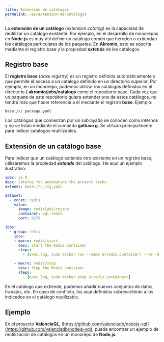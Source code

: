 ```yaml
---
title: Extensión de catálogos
permalink: /es/extension-de-catalogos
---
```


La **extensión de un catálogo** (*extension catalog*) es la capacidad de reutilizar un catálogo existente.
Por ejemplo, en el desarrollo de monorepos en **Node.js** es muy útil definir un catálogo común que hereden o extiendan los catálogos particulares de los paquetes.
En **Akromio**, esto se soporta mediante el registro base y la propiedad ***extends*** de los catálogos.

## Registro base

El **registro base** (*base registry*) es un registro definido automáticamente y que permite el acceso a un catálogo definido en un directorio superior.
Por ejemplo, en un monorepo, podemos utilizar los catálogos definidos en el directorio **/.akromio/jobs/catalogs** como el repositorio base.
Cada vez que un paquete de este repositorio quiera extender uno de estos catálogos, no tendrá más que hacer referencia a él mediante el registro **base**.
Ejemplo:

```
base:///_package.yaml
```

Los catálogos que comienzan por un subrayado se conocen como internos y no se listan mediante el comando **gattuso g**.
Se utilizan principalmente para indicar catálogos reutilizables.

## Extensión de un catálogo base

Para indicar que un catálogo extiende otro existente en un registro base, utilizaremos la propiedad ***extends*** del catálogo.
He aquí un ejemplo ilustrativo:

```yaml
spec: v1.0
desc: Catalog for automating the project tasks.
extends: base:///_itg.yaml

dataset:
  - const: redis
    value:
      image: redislabs/rejson
      container: vql-redis
      port: 6379

jobs:
  - group: redis
    jobs:
    - macro: redis/start
      desc: Start the Redis container
      steps:
        - [exec.log, sudo docker run --name $(redis.container) --rm -d -p $(redis.port):6379 $(redis.image)]

    - macro: redis/stop
      desc: Stop the Redis container
      steps:
        - [exec.log, sudo docker stop $(redis.container)]
```

En el catálogo que extiende, podemos añadir nuevos conjuntos de datos, trabajos, etc.
En caso de conflicto, los aquí definidos sobrescribirán a los indicados en el catálogo reutilizable.

## Ejemplo

En el proyecto **ValenciaQL**, [https://github.com/valenciadb/nodejs-vql](https://github.com/valenciadb/nodejs-vql), puede encontrar un ejemplo de reutilización de catálogos en un monorepo de **Node.js**.
